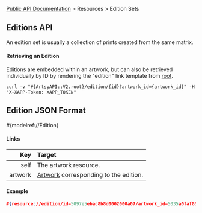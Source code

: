 [Public API Documentation](/v2) &gt; Resources &gt; Edition Sets

## Editions API

An edition set is usually a collection of prints created from the same matrix.

#### Retrieving an Edition

Editions are embedded within an artwork, but can also be retrieved individually by ID by rendering the "edition" link template from [root](#{ArtsyAPI::V2.root}).

```
curl -v "#{ArtsyAPI::V2.root}/edition/{id}?artwork_id={artwork_id}" -H "X-XAPP-Token: XAPP_TOKEN"
```

## Edition JSON Format

#{modelref://Edition}

#### Links

Key        | Target                                                  |
----------:|:--------------------------------------------------------|
self       | The artwork resource.                                   |
artwork    | [Artwork](/v2/docs/artworks) corresponding to the edition. |

#### Example

``` json
#{resource://edition/id=5097e5ebac8b8d0002000a07/artwork_id=5035a0faf852da0002000781}
```
